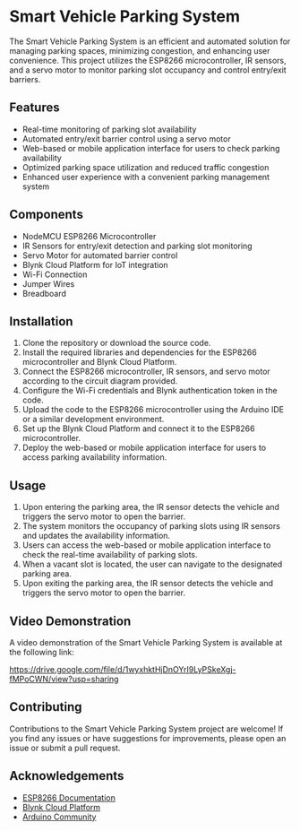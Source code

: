 # Smart Vehicle Parking System

The Smart Vehicle Parking System is an efficient and automated solution for managing parking spaces, minimizing congestion, and enhancing user convenience. This project utilizes the ESP8266 microcontroller, IR sensors, and a servo motor to monitor parking slot occupancy and control entry/exit barriers.

## Features

- Real-time monitoring of parking slot availability
- Automated entry/exit barrier control using a servo motor
- Web-based or mobile application interface for users to check parking availability
- Optimized parking space utilization and reduced traffic congestion
- Enhanced user experience with a convenient parking management system

## Components

- NodeMCU ESP8266 Microcontroller
- IR Sensors for entry/exit detection and parking slot monitoring
- Servo Motor for automated barrier control
- Blynk Cloud Platform for IoT integration
- Wi-Fi Connection
- Jumper Wires
- Breadboard

## Installation

1. Clone the repository or download the source code.
2. Install the required libraries and dependencies for the ESP8266 microcontroller and Blynk Cloud Platform.
3. Connect the ESP8266 microcontroller, IR sensors, and servo motor according to the circuit diagram provided.
4. Configure the Wi-Fi credentials and Blynk authentication token in the code.
5. Upload the code to the ESP8266 microcontroller using the Arduino IDE or a similar development environment.
6. Set up the Blynk Cloud Platform and connect it to the ESP8266 microcontroller.
7. Deploy the web-based or mobile application interface for users to access parking availability information.

## Usage

1. Upon entering the parking area, the IR sensor detects the vehicle and triggers the servo motor to open the barrier.
2. The system monitors the occupancy of parking slots using IR sensors and updates the availability information.
3. Users can access the web-based or mobile application interface to check the real-time availability of parking slots.
4. When a vacant slot is located, the user can navigate to the designated parking area.
5. Upon exiting the parking area, the IR sensor detects the vehicle and triggers the servo motor to open the barrier.

## Video Demonstration

A video demonstration of the Smart Vehicle Parking System is available at the following link:

https://drive.google.com/file/d/1wyxhktHjDnOYrI9LyPSkeXgj-fMPoCWN/view?usp=sharing

## Contributing

Contributions to the Smart Vehicle Parking System project are welcome! If you find any issues or have suggestions for improvements, please open an issue or submit a pull request.

## Acknowledgements

- [ESP8266 Documentation](https://github.com/esp8266/Arduino)
- [Blynk Cloud Platform](https://blynk.io/)
- [Arduino Community](https://www.arduino.cc/)
